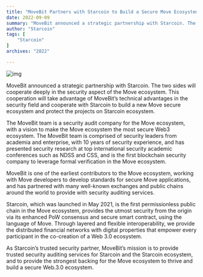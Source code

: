 ```yaml
---
title: "MoveBit Partners with Starcoin to Build a Secure Move Ecosystem"
date: 2022-09-09
summary: "MoveBit announced a strategic partnership with Starcoin. The two sides will cooperate deeply in the security aspect of the Move ecosystem..."
author: "Starcoin"
tags: [
    "Starcoin"
]
archives: "2022"

---
```


![img](https://miro.medium.com/max/700/1*9DXs8cRy3GvjVpYgfumM-g.png)

MoveBit announced a strategic partnership with Starcoin. The two sides will cooperate deeply in the security aspect of the Move ecosystem. This cooperation will take advantage of MoveBit’s technical advantages in the security field and cooperate with Starcoin to build a new Move secure ecosystem and protect the projects on Starcoin ecosystem.

The MoveBit team is a security audit company for the Move ecosystem, with a vision to make the Move ecosystem the most secure Web3 ecosystem. The MoveBit team is comprised of security leaders from academia and enterprise, with 10 years of security experience, and has presented security research at top international security academic conferences such as NDSS and CSS, and is the first blockchain security company to leverage formal verification in the Move ecosystem.

MoveBit is one of the earliest contributors to the Move ecosystem, working with Move developers to develop standards for secure Move applications, and has partnered with many well-known exchanges and public chains around the world to provide with security auditing services.

Starcoin, which was launched in May 2021, is the first permissionless public chain in the Move ecosystem, provides the utmost security from the origin via its enhanced PoW consensus and secure smart contract, using the language of Move. Through layered and flexible interoperability, we provide the distributed financial networks with digital properties that empower every participant in the co-creation of a Web 3.0 ecosystem.

As Starcoin’s trusted security partner, MoveBit’s mission is to provide trusted security auditing services for Starcoin and the Starcoin ecosystem, and to provide the strongest backing for the Move ecosystem to thrive and build a secure Web.3.0 ecosystem.